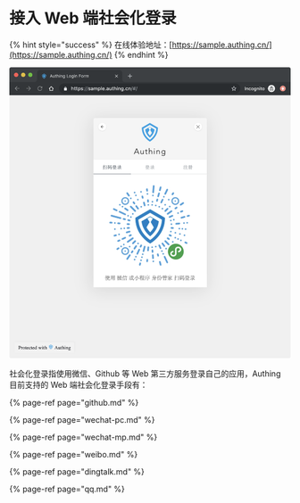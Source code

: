 # 接入 Web 端社会化登录

{% hint style="success" %}
在线体验地址：[https://sample.authing.cn/](https://sample.authing.cn/)
{% endhint %}

![](../../.gitbook/assets/image%20%28505%29.png)

社会化登录指使用微信、Github 等 Web 第三方服务登录自己的应用，Authing 目前支持的 Web 端社会化登录手段有：

{% page-ref page="github.md" %}

{% page-ref page="wechat-pc.md" %}

{% page-ref page="wechat-mp.md" %}

{% page-ref page="weibo.md" %}

{% page-ref page="dingtalk.md" %}

{% page-ref page="qq.md" %}



